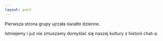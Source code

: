 ```yaml
---
layout: post
---
```


Pierwsza strona grupy ujrzała światło dzienne.

Istniejemy i już nie zmuszamy domyślać się naszej kultury z historii chat-a.
